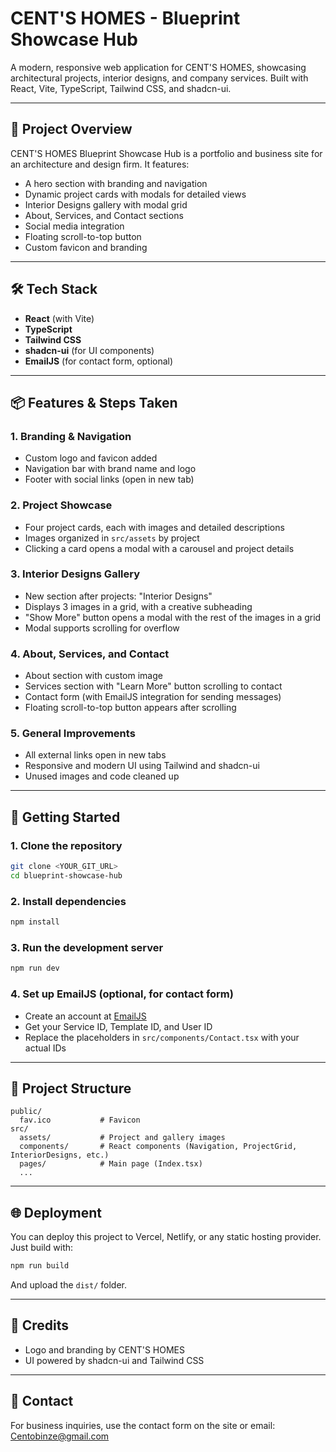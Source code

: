 # CENT'S HOMES - Blueprint Showcase Hub

A modern, responsive web application for CENT'S HOMES, showcasing architectural projects, interior designs, and company services. Built with React, Vite, TypeScript, Tailwind CSS, and shadcn-ui.

---

## 🚀 Project Overview

CENT'S HOMES Blueprint Showcase Hub is a portfolio and business site for an architecture and design firm. It features:

- A hero section with branding and navigation
- Dynamic project cards with modals for detailed views
- Interior Designs gallery with modal grid
- About, Services, and Contact sections
- Social media integration
- Floating scroll-to-top button
- Custom favicon and branding

---

## 🛠️ Tech Stack

- **React** (with Vite)
- **TypeScript**
- **Tailwind CSS**
- **shadcn-ui** (for UI components)
- **EmailJS** (for contact form, optional)

---

## 📦 Features & Steps Taken

### 1. **Branding & Navigation**

- Custom logo and favicon added
- Navigation bar with brand name and logo
- Footer with social links (open in new tab)

### 2. **Project Showcase**

- Four project cards, each with images and detailed descriptions
- Images organized in `src/assets` by project
- Clicking a card opens a modal with a carousel and project details

### 3. **Interior Designs Gallery**

- New section after projects: "Interior Designs"
- Displays 3 images in a grid, with a creative subheading
- "Show More" button opens a modal with the rest of the images in a grid
- Modal supports scrolling for overflow

### 4. **About, Services, and Contact**

- About section with custom image
- Services section with "Learn More" button scrolling to contact
- Contact form (with EmailJS integration for sending messages)
- Floating scroll-to-top button appears after scrolling

### 5. **General Improvements**

- All external links open in new tabs
- Responsive and modern UI using Tailwind and shadcn-ui
- Unused images and code cleaned up

---

## 📝 Getting Started

### 1. **Clone the repository**

```sh
git clone <YOUR_GIT_URL>
cd blueprint-showcase-hub
```

### 2. **Install dependencies**

```sh
npm install
```

### 3. **Run the development server**

```sh
npm run dev
```

### 4. **Set up EmailJS (optional, for contact form)**

- Create an account at [EmailJS](https://www.emailjs.com/)
- Get your Service ID, Template ID, and User ID
- Replace the placeholders in `src/components/Contact.tsx` with your actual IDs

---

## 📁 Project Structure

```
public/
  fav.ico           # Favicon
src/
  assets/           # Project and gallery images
  components/       # React components (Navigation, ProjectGrid, InteriorDesigns, etc.)
  pages/            # Main page (Index.tsx)
  ...
```

---

## 🌐 Deployment

You can deploy this project to Vercel, Netlify, or any static hosting provider. Just build with:

```sh
npm run build
```

And upload the `dist/` folder.

---

## 🙏 Credits

- Logo and branding by CENT'S HOMES
- UI powered by shadcn-ui and Tailwind CSS

---

## 📣 Contact

For business inquiries, use the contact form on the site or email: Centobinze@gmail.com
